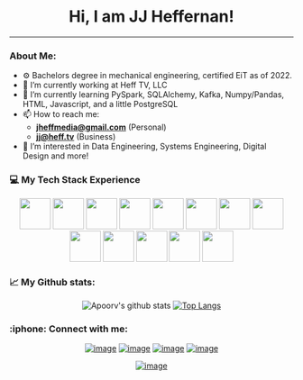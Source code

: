 <div align="center">
<h1>Hi, I am JJ Heffernan!</h1>
</div>
 
<hr/>

### About Me:
- ⚙️ Bachelors degree in mechanical engineering, certified EiT as of 2022.
- 🔭 I’m currently working at Heff TV, LLC
- 🌱 I’m currently learning PySpark, SQLAlchemy, Kafka, Numpy/Pandas, HTML, Javascript, and a little PostgreSQL
- 📫 How to reach me: 
  - **[jheffmedia@gmail.com](mailto:jheffmedia@gmail.com)** (Personal)
  - **[jj@heff.tv](mailto:jj@heff.tv)** (Business)
- 👀 I’m interested in Data Engineering, Systems Engineering, Digital Design and more! 

### 💻 My Tech Stack Experience
<p align="center">
 <img src="https://cdn.jsdelivr.net/gh/devicons/devicon/icons/python/python-original.svg" width="55"/>
 <img src="https://cdn.jsdelivr.net/gh/devicons/devicon/icons/django/django-plain.svg" width="55"/>
 <img src="https://cdn.jsdelivr.net/gh/devicons/devicon/icons/flask/flask-original.svg" width="55"/>
 <img src="https://cdn.jsdelivr.net/gh/devicons/devicon/icons/jupyter/jupyter-original.svg" width="55"/>
 <img src="https://cdn.jsdelivr.net/gh/devicons/devicon/icons/pandas/pandas-original.svg" width="55"/>
 <img src="https://cdn.jsdelivr.net/gh/devicons/devicon/icons/numpy/numpy-original.svg" width="55"/>
 <img src="https://cdn.jsdelivr.net/gh/devicons/devicon/icons/postgresql/postgresql-original.svg" width="55"/>
 <img src="https://cdn.jsdelivr.net/gh/devicons/devicon/icons/apachekafka/apachekafka-original.svg" width="55"/>
 <img src="https://cdn.jsdelivr.net/gh/devicons/devicon/icons/bootstrap/bootstrap-original.svg" width="55"/>
 <img src="https://cdn.jsdelivr.net/gh/devicons/devicon/icons/javascript/javascript-original.svg" width="55"/>
 <img src="https://cdn.jsdelivr.net/gh/devicons/devicon/icons/matlab/matlab-original.svg" width="55"/>
 <img src="https://cdn.jsdelivr.net/gh/devicons/devicon/icons/arduino/arduino-original.svg" width="55"/>
 <img src="https://cdn.jsdelivr.net/gh/devicons/devicon/icons/raspberrypi/raspberrypi-original.svg" width="55"/>
 </p>
 
<!--  ### :file_folder: Fullstack Projects:
 <div align="center">

  [<img src="https://i.imgur.com/ggaxN9V.jpg" width="250" height="200"/>](https://auto.heff.world/)
  [<img src="https://i.imgur.com/EXoqslQ.png" width="250" height="200"/>](https://www.heff.tv/)
  
 </div> -->
 
 ### :chart_with_upwards_trend: My Github stats:
 <div align="center">
 
![Apoorv's github stats](https://github-readme-stats.vercel.app/api?username=jjheffernan&show_icons=true&title_color=ffc857&icon_color=8ac926&text_color=daf7dc&bg_color=151515&hide=["stars"])
[![Top Langs](https://github-readme-stats.vercel.app/api/top-langs/?username=jjheffernan&layout=compact&text_color=daf7dc&bg_color=151515)](https://github.com/anuraghazra/github-readme-stats)
 
 </div>

<h3>:iphone: Connect with me:</h3>
<div align="center">
 
<!-- [![image](https://img.shields.io/badge/Facebook-0077B5?style=for-the-badge&logo=Facebook&logoColor=white)](https://www.facebook.com/) -->
[![image](https://img.shields.io/badge/LinkedIn-0077B5?style=for-the-badge&logo=linkedin&logoColor=white)](https://www.linkedin.com/in/jjheffernan/)
[![image](https://img.shields.io/badge/Instagram-E4405F?style=for-the-badge&logo=instagram&logoColor=white)](https://www.instagram.com/jheffmedia/)
[![image](https://img.shields.io/badge/YouTube-FF0000?style=for-the-badge&logo=youtube&logoColor=white)](https://www.youtube.com/jheffmedia/)
[![image](https://img.shields.io/badge/Gmail-D14836?style=for-the-badge&logo=gmail&logoColor=white)](mailto:jheffmedia@gmail.com) 
</div>
<div align="center">
 
 [![image](https://img.shields.io/github/followers/jjheffernan.svg?style=social&label=Follow&maxAge=2592000)](https://github.com/jjheffernan/)

</div>
<!---
jjheffernan/jjheffernan is a ✨ special ✨ repository because its `README.md` (this file) appears on your GitHub profile.
You can click the Preview link to take a look at your changes.

- 👋 Hi, I’m @jjheffernan
- 🔭 I’m currently working on ...
- 👀 I’m interested in ...
- 🌱 I’m currently learning ...
- 👯 I’m looking to collaborate on ...
- 💞️ I’m looking to collaborate on ...
- 🤔 I’m looking for help with ...
- 💬 Ask me about ...
- 📫 How to reach me: ...
- 😄 Pronouns: ...
- ⚡ Fun fact: ...

icons:
https://github.com/devicons/devicon/tree/master/icons

--->
